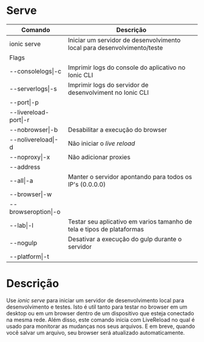 # Serve #

| Comando | Descrição |
|---------|-----------|
| ionic serve | Iniciar um servidor de desenvolvimento local para desenvolvimento/teste |
| Flags | |
| --consolelogs&#124;-c | Imprimir logs do console do aplicativo no Ionic CLI |
| --serverlogs&#124;-s | Imprimir logs do servidor de desenvolviment no Ionic CLI |
| --port&#124;-p | |
| --livereload-port&#124;-r | |
| --nobrowser&#124;-b | Desabilitar a execução do browser |
| --nolivereload&#124;-d | Não iniciar o *live reload* |
| --noproxy&#124;-x | Não adicionar proxies |
| --address | |
| --all&#124;-a | Manter o servidor apontando para todos os IP's (0.0.0.0) |
| --browser&#124;-w | |
| --browseroption&#124;-o | |
| --lab&#124;-l| Testar seu aplicativo em varios tamanho de tela e tipos de plataformas |
| --nogulp | Desativar a execução do gulp durante o servidor |
| --platform&#124;-t | |

# Descrição #
Use *ionic serve* para iniciar um servidor de desenvolvimento local para desenvolvimento e testes. Isto é util tanto para testar no browser em um desktop ou em um browser dentro de um dispositivo que esteja conectado na mesma rede. Além disso, este comando inicia com LiveReload no qual é usado para monitorar as mudanças nos seus arquivos. E em breve, quando você salvar um arquivo, seu browser será atualizado automaticamente.
